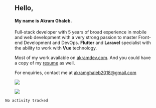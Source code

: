 <br>
<div style="padding-left:30px; padding-right:30px;">
<h2 >Hello,</h2>
<h4 >My name is Akram Ghaleb.</h4>

<p>Full-stack developer with 5 years of broad experience in mobile and web development with a very strong passion to master Front-end Development and DevOps. <b>Flutter</b> and <b>Laravel</b> specialist with the ability to work with <b>Vue</b> technology.
</p>

<p>Most of my work available on <a href="https://akramdev.com/" target="_blank">akramdev.com</a>. And you could have a copy of my <a href="https://akramdev.com/cv" target="_blank" download="akram_cv.pdf" data-aos="zoom-in" data-aos-anchor="data-aos-anchor" class="btn btn-default mr-3">resume</a> as well.
</p>
<p>For enquiries, contact me at <a href="mailto:akramghaleb2018@gmail.com">akramghaleb2018@gmail.com</a></p>

<a href="https://akramdev.com/cv" target="_blank" download="akram_cv.pdf" data-aos="zoom-in" data-aos-anchor="data-aos-anchor" class="btn btn-default mr-3"><img src="https://img.shields.io/badge/Download-CV-blue"></a>

![](https://visitor-badge.laobi.icu/badge?page_id=akramghaleb.akramghaleb)

</div>
<!--START_SECTION:waka-->

```txt
No activity tracked
```

<!--END_SECTION:waka-->
